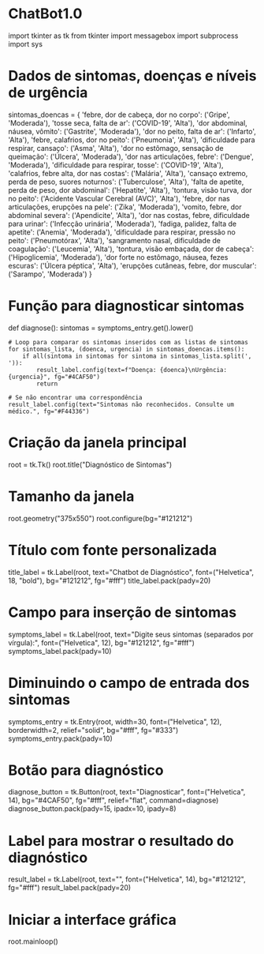 # ChatBot1.0

import tkinter as tk
from tkinter import messagebox
import subprocess
import sys

# Dados de sintomas, doenças e níveis de urgência
sintomas_doencas = {
    'febre, dor de cabeça, dor no corpo': ('Gripe', 'Moderada'),
    'tosse seca, falta de ar': ('COVID-19', 'Alta'),
    'dor abdominal, náusea, vômito': ('Gastrite', 'Moderada'),
    'dor no peito, falta de ar': ('Infarto', 'Alta'),
    'febre, calafrios, dor no peito': ('Pneumonia', 'Alta'),
    'dificuldade para respirar, cansaço': ('Asma', 'Alta'),
    'dor no estômago, sensação de queimação': ('Úlcera', 'Moderada'),
    'dor nas articulações, febre': ('Dengue', 'Moderada'),
    'dificuldade para respirar, tosse': ('COVID-19', 'Alta'),
    'calafrios, febre alta, dor nas costas': ('Malária', 'Alta'),
    'cansaço extremo, perda de peso, suores noturnos': ('Tuberculose', 'Alta'),
    'falta de apetite, perda de peso, dor abdominal': ('Hepatite', 'Alta'),
    'tontura, visão turva, dor no peito': ('Acidente Vascular Cerebral (AVC)', 'Alta'),
    'febre, dor nas articulações, erupções na pele': ('Zika', 'Moderada'),
    'vomito, febre, dor abdominal severa': ('Apendicite', 'Alta'),
    'dor nas costas, febre, dificuldade para urinar': ('Infecção urinária', 'Moderada'),
    'fadiga, palidez, falta de apetite': ('Anemia', 'Moderada'),
    'dificuldade para respirar, pressão no peito': ('Pneumotórax', 'Alta'),
    'sangramento nasal, dificuldade de coagulação': ('Leucemia', 'Alta'),
    'tontura, visão embaçada, dor de cabeça': ('Hipoglicemia', 'Moderada'),
    'dor forte no estômago, náusea, fezes escuras': ('Úlcera péptica', 'Alta'),
    'erupções cutâneas, febre, dor muscular': ('Sarampo', 'Moderada')
}

# Função para diagnosticar sintomas
def diagnose():
    sintomas = symptoms_entry.get().lower()
    
    # Loop para comparar os sintomas inseridos com as listas de sintomas
    for sintomas_lista, (doenca, urgencia) in sintomas_doencas.items():
        if all(sintoma in sintomas for sintoma in sintomas_lista.split(', ')):
            result_label.config(text=f"Doença: {doenca}\nUrgência: {urgencia}", fg="#4CAF50")
            return

    # Se não encontrar uma correspondência
    result_label.config(text="Sintomas não reconhecidos. Consulte um médico.", fg="#F44336")

# Criação da janela principal
root = tk.Tk()
root.title("Diagnóstico de Sintomas")

# Tamanho da janela
root.geometry("375x550")
root.configure(bg="#121212")

# Título com fonte personalizada
title_label = tk.Label(root, text="Chatbot de Diagnóstico", font=("Helvetica", 18, "bold"), bg="#121212", fg="#fff")
title_label.pack(pady=20)

# Campo para inserção de sintomas
symptoms_label = tk.Label(root, text="Digite seus sintomas (separados por vírgula):", font=("Helvetica", 12), bg="#121212", fg="#fff")
symptoms_label.pack(pady=10)

# Diminuindo o campo de entrada dos sintomas
symptoms_entry = tk.Entry(root, width=30, font=("Helvetica", 12), borderwidth=2, relief="solid", bg="#fff", fg="#333")
symptoms_entry.pack(pady=10)

# Botão para diagnóstico
diagnose_button = tk.Button(root, text="Diagnosticar", font=("Helvetica", 14), bg="#4CAF50", fg="#fff", relief="flat", command=diagnose)
diagnose_button.pack(pady=15, ipadx=10, ipady=8)

# Label para mostrar o resultado do diagnóstico
result_label = tk.Label(root, text="", font=("Helvetica", 14), bg="#121212", fg="#fff")
result_label.pack(pady=20)

# Iniciar a interface gráfica
root.mainloop()
